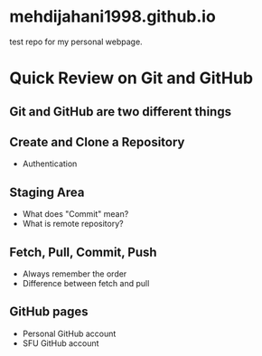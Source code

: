 # mehdijahani1998.github.io
test repo for my personal webpage.

# Quick Review on Git and GitHub

## Git and GitHub are two different things

## Create and Clone a Repository
- Authentication

## Staging Area
- What does "Commit" mean?
- What is remote repository?

## Fetch, Pull, Commit, Push
- Always remember the order
- Difference between fetch and pull

## GitHub pages
- Personal GitHub account
- SFU GitHub account
